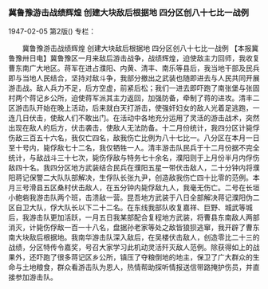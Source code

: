 ### 冀鲁豫游击战绩辉煌  创建大块敌后根据地  四分区创八十七比一战例

1947-02-05
第2版()
专栏：

　　冀鲁豫游击战绩辉煌
    创建大块敌后根据地
    四分区创八十七比一战例
    【本报冀鲁豫卅日电】冀鲁豫区一月来敌后游击战争，战绩辉煌，迫使敌主力回师，我收复曹东南广大地区。蒋军在进占濮阳、内黄、清丰、南乐等县后，我当地干部及民兵即与当地人民结合，坚持对敌斗争，我部分撤出之武装也随即进去与人民共同开展游击战。敌人兵力不足，后方空虚，前紧后松；我们一进去即吓跑了南张堡与张固村两个蒋记乡公所，迫使蒋军派其主力返回，加强防备，牵制了蒋的进攻。清丰二区游击队开始在晚上活动，后来就白天打游击，使强奸妇女的敌人光着足逃跑，一连几日伏击，使敌人们不敢出门。在活动中各地充分运用了灵活的游击战术，突然出现在敌人的后方，伏击袭击，使敌人无法防备。十二月份统计，我四分区计毙俘伤敌三百五十六名，我仅亡四名，敌我伤亡比例为八十七比一。八分区在本月一日至十号内，毙俘敌七十二名，我仅牺牲一人。清丰游击队民兵于十二月份据不完全统计，与敌战斗三十七次，毙伤俘敌与特务七十余名，濮阳则于上月份半月内俘伤敌四十名。我四分区地方武装结合民兵在濮阳五星一带伏击敌人，二十分钟内将濮阳蒋记保警二大队队部解决，生俘队长张九尹，创造敌我伤亡四十比零的范例。本月三号滑县五区桑村伏击敌人，在五分钟内毙俘敌九人，我毫无伤亡。二号在长垣小鲍砦我游击队两个班，击溃敌一营。昆吾地方武装于八日全部解决蒋记濮阳伪二区自卫大队，俘大队长以下二十二名。在东线我部队收复嘉祥、巨野、城武等城后，我游击队更加活跃，一月五日我某部配合复程地方武装，将曹县东南敌人两部消灭，计毙伤俘敌一百一十八名，盘据孙老家等处之敌皆狼狈逃窜，我开辟了曹东南大块敌后根据地。我南华游击队深入敌后，在吴楼伏击敌人，创造零比二十三的战绩，分区特传令嘉奖，号召大家学习此机动灵活歼灭敌人范例。除获得如上的战果外，还吓跑了很多蒋记区乡公所，镇压了夺粮倒地的地主，保卫了广大群众的生命与土地粮食，群众看游击队为恩人，热情帮助探听情报送信带路掩护伤员，并直接参加游击队。
